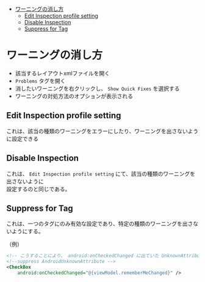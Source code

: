 <!-- TOC START min:1 max:3 link:true asterisk:false update:true -->
- [ワーニングの消し方](#ワーニングの消し方)
  - [Edit Inspection profile setting](#edit-inspection-profile-setting)
  - [Disable Inspection](#disable-inspection)
  - [Suppress for Tag](#suppress-for-tag)
<!-- TOC END -->


# ワーニングの消し方

- 該当するレイアウトxmlファイルを開く
- `Problems` タグを開く
- 消したいワーニングを右クリックし、 `Show Quick Fixes` を選択する
- ワーニングの対処方法のオプションが表示される

## Edit Inspection profile setting

これは、該当の種類のワーニングをエラーにしたり、ワーニングを出さないように設定できる

## Disable Inspection

これは、 `Edit Inspection profile setting` にて、該当の種類のワーニングを出さないように  
設定するのと同じである。

## Suppress for Tag

これは、一つのタグにのみ有効な設定であり、特定の種類のワーニングを出さないようにする。

（例）

```xml
<!-- こうすることにより、 android:onCheckedChanged に出ていた UnknownAttribute ワーニングが表示されなくなる -->
<!--suppress AndroidUnknownAttribute -->
<CheckBox
    android:onCheckedChanged="@{viewModel.rememberMeChanged}" />
```
